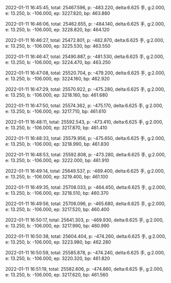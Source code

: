 2022-01-11 16:45:45, total: 25467.596, p: -483.220, delta:6.625 手, g:2.000, e: 13.250, b: -106.000, ep: 3227.820, bp: 463.880

2022-01-11 16:46:06, total: 25462.655, p: -484.140, delta:6.625 手, g:2.000, e: 13.250, b: -106.000, ep: 3228.820, bp: 464.120

2022-01-11 16:46:27, total: 25472.801, p: -482.870, delta:6.625 手, g:2.000, e: 13.250, b: -106.000, ep: 3225.530, bp: 463.550

2022-01-11 16:46:47, total: 25490.887, p: -481.530, delta:6.625 手, g:2.000, e: 13.250, b: -106.000, ep: 3224.470, bp: 463.250

2022-01-11 16:47:08, total: 25520.704, p: -479.200, delta:6.625 手, g:2.000, e: 13.250, b: -106.000, ep: 3224.160, bp: 462.920

2022-01-11 16:47:29, total: 25570.922, p: -475.280, delta:6.625 手, g:2.000, e: 13.250, b: -106.000, ep: 3218.160, bp: 461.680

2022-01-11 16:47:50, total: 25574.362, p: -475.170, delta:6.625 手, g:2.000, e: 13.250, b: -106.000, ep: 3217.710, bp: 461.610

2022-01-11 16:48:11, total: 25592.543, p: -473.410, delta:6.625 手, g:2.000, e: 13.250, b: -106.000, ep: 3217.870, bp: 461.410

2022-01-11 16:48:33, total: 25579.956, p: -475.650, delta:6.625 手, g:2.000, e: 13.250, b: -106.000, ep: 3218.990, bp: 461.830

2022-01-11 16:48:53, total: 25592.808, p: -473.280, delta:6.625 手, g:2.000, e: 13.250, b: -106.000, ep: 3222.000, bp: 461.910

2022-01-11 16:49:14, total: 25649.537, p: -469.400, delta:6.625 手, g:2.000, e: 13.250, b: -106.000, ep: 3219.400, bp: 461.100

2022-01-11 16:49:35, total: 25708.033, p: -464.450, delta:6.625 手, g:2.000, e: 13.250, b: -106.000, ep: 3218.510, bp: 460.370

2022-01-11 16:49:56, total: 25706.096, p: -465.680, delta:6.625 手, g:2.000, e: 13.250, b: -106.000, ep: 3217.520, bp: 460.400

2022-01-11 16:50:17, total: 25641.303, p: -469.930, delta:6.625 手, g:2.000, e: 13.250, b: -106.000, ep: 3217.990, bp: 460.990

2022-01-11 16:50:38, total: 25604.404, p: -474.260, delta:6.625 手, g:2.000, e: 13.250, b: -106.000, ep: 3223.980, bp: 462.280

2022-01-11 16:50:59, total: 25585.878, p: -474.240, delta:6.625 手, g:2.000, e: 13.250, b: -106.000, ep: 3220.320, bp: 461.820

2022-01-11 16:51:19, total: 25582.606, p: -474.860, delta:6.625 手, g:2.000, e: 13.250, b: -106.000, ep: 3217.620, bp: 461.560